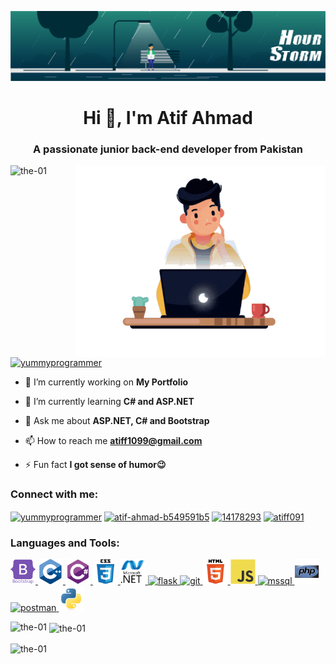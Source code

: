 ![MasterHead](https://github.com/The-01/The-01/blob/main/banner-coding.gif)
<h1 align="center">Hi 👋, I'm Atif Ahmad</h1>
<h3 align="center">A passionate junior back-end developer from Pakistan</h3>
<img align="right" alt="Coding" width="400" src="https://github.com/The-01/The-01/blob/main/coding2.gif">

<p align="left"> <img src="https://komarev.com/ghpvc/?username=the-01&label=Profile%20views&color=0e75b6&style=flat" alt="the-01" /> </p>

<p align="left"> <a href="https://twitter.com/yummyprogrammer" target="blank"><img src="https://img.shields.io/twitter/follow/yummyprogrammer?logo=twitter&style=for-the-badge" alt="yummyprogrammer" /></a> </p>

- 🔭 I’m currently working on **My Portfolio**

- 🌱 I’m currently learning **C# and ASP.NET**

- 💬 Ask me about **ASP.NET, C# and Bootstrap**

- 📫 How to reach me **atiff1099@gmail.com**

- ⚡ Fun fact **I got sense of humor😉**

<h3 align="left">Connect with me:</h3>
<p align="left">
<a href="https://twitter.com/yummyprogrammer" target="blank"><img align="center" src="https://raw.githubusercontent.com/rahuldkjain/github-profile-readme-generator/master/src/images/icons/Social/twitter.svg" alt="yummyprogrammer" height="30" width="40" /></a>
<a href="https://linkedin.com/in/atif-ahmad-b549591b5" target="blank"><img align="center" src="https://raw.githubusercontent.com/rahuldkjain/github-profile-readme-generator/master/src/images/icons/Social/linked-in-alt.svg" alt="atif-ahmad-b549591b5" height="30" width="40" /></a>
<a href="https://stackoverflow.com/users/14178293" target="blank"><img align="center" src="https://raw.githubusercontent.com/rahuldkjain/github-profile-readme-generator/master/src/images/icons/Social/stack-overflow.svg" alt="14178293" height="30" width="40" /></a>
<a href="https://fb.com/atiff091" target="blank"><img align="center" src="https://raw.githubusercontent.com/rahuldkjain/github-profile-readme-generator/master/src/images/icons/Social/facebook.svg" alt="atiff091" height="30" width="40" /></a>
</p>

<h3 align="left">Languages and Tools:</h3>
<p align="left"> <a href="https://getbootstrap.com" target="_blank" rel="noreferrer"> <img src="https://raw.githubusercontent.com/devicons/devicon/master/icons/bootstrap/bootstrap-plain-wordmark.svg" alt="bootstrap" width="40" height="40"/> </a> <a href="https://www.w3schools.com/cpp/" target="_blank" rel="noreferrer"> <img src="https://raw.githubusercontent.com/devicons/devicon/master/icons/cplusplus/cplusplus-original.svg" alt="cplusplus" width="40" height="40"/> </a> <a href="https://www.w3schools.com/cs/" target="_blank" rel="noreferrer"> <img src="https://raw.githubusercontent.com/devicons/devicon/master/icons/csharp/csharp-original.svg" alt="csharp" width="40" height="40"/> </a> <a href="https://www.w3schools.com/css/" target="_blank" rel="noreferrer"> <img src="https://raw.githubusercontent.com/devicons/devicon/master/icons/css3/css3-original-wordmark.svg" alt="css3" width="40" height="40"/> </a> <a href="https://dotnet.microsoft.com/" target="_blank" rel="noreferrer"> <img src="https://raw.githubusercontent.com/devicons/devicon/master/icons/dot-net/dot-net-original-wordmark.svg" alt="dotnet" width="40" height="40"/> </a> <a href="https://flask.palletsprojects.com/" target="_blank" rel="noreferrer"> <img src="https://www.vectorlogo.zone/logos/pocoo_flask/pocoo_flask-icon.svg" alt="flask" width="40" height="40"/> </a> <a href="https://git-scm.com/" target="_blank" rel="noreferrer"> <img src="https://www.vectorlogo.zone/logos/git-scm/git-scm-icon.svg" alt="git" width="40" height="40"/> </a> <a href="https://www.w3.org/html/" target="_blank" rel="noreferrer"> <img src="https://raw.githubusercontent.com/devicons/devicon/master/icons/html5/html5-original-wordmark.svg" alt="html5" width="40" height="40"/> </a> <a href="https://developer.mozilla.org/en-US/docs/Web/JavaScript" target="_blank" rel="noreferrer"> <img src="https://raw.githubusercontent.com/devicons/devicon/master/icons/javascript/javascript-original.svg" alt="javascript" width="40" height="40"/> </a> <a href="https://www.microsoft.com/en-us/sql-server" target="_blank" rel="noreferrer"> <img src="https://www.svgrepo.com/show/303229/microsoft-sql-server-logo.svg" alt="mssql" width="40" height="40"/> </a> <a href="https://www.php.net" target="_blank" rel="noreferrer"> <img src="https://raw.githubusercontent.com/devicons/devicon/master/icons/php/php-original.svg" alt="php" width="40" height="40"/> </a> <a href="https://postman.com" target="_blank" rel="noreferrer"> <img src="https://www.vectorlogo.zone/logos/getpostman/getpostman-icon.svg" alt="postman" width="40" height="40"/> </a> <a href="https://www.python.org" target="_blank" rel="noreferrer"> <img src="https://raw.githubusercontent.com/devicons/devicon/master/icons/python/python-original.svg" alt="python" width="40" height="40"/> </a> </p>

<p><img align="left" src="https://github-readme-stats.vercel.app/api/top-langs?username=the-01&show_icons=true&locale=en&layout=compact" alt="the-01" /></p>

<p>&nbsp;<img align="center" src="https://github-readme-stats.vercel.app/api?username=the-01&show_icons=true&locale=en" alt="the-01" /></p>

<p><img align="center" src="https://github-readme-streak-stats.herokuapp.com/?user=the-01&" alt="the-01" /></p>
